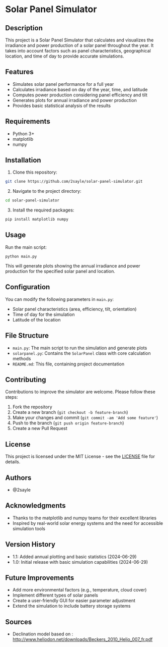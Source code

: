 # Solar Panel Simulator

## Description
This project is a Solar Panel Simulator that calculates and visualizes the irradiance and power production of a solar panel throughout the year. It takes into account factors such as panel characteristics, geographical location, and time of day to provide accurate simulations.

## Features
- Simulates solar panel performance for a full year
- Calculates irradiance based on day of the year, time, and latitude
- Computes power production considering panel efficiency and tilt
- Generates plots for annual irradiance and power production
- Provides basic statistical analysis of the results

## Requirements
- Python 3+
- matplotlib
- numpy

## Installation
1. Clone this repository:
```bash
git clone https://github.com/2sayle/solar-panel-simulator.git
```
2. Navigate to the project directory:
```bash
cd solar-panel-simulator
```
3. Install the required packages:
```bash
pip install matplotlib numpy
```

## Usage
Run the main script:
``` 
python main.py
```
This will generate plots showing the annual irradiance and power production for the specified solar panel and location.

## Configuration
You can modify the following parameters in `main.py`:
- Solar panel characteristics (area, efficiency, tilt, orientation)
- Time of day for the simulation
- Latitude of the location

## File Structure
- `main.py`: The main script to run the simulation and generate plots
- `solarpanel.py`: Contains the `SolarPanel` class with core calculation methods
- `README.md`: This file, containing project documentation

## Contributing
Contributions to improve the simulator are welcome. Please follow these steps:
1. Fork the repository
2. Create a new branch (`git checkout -b feature-branch`)
3. Make your changes and commit (`git commit -am 'Add some feature'`)
4. Push to the branch (`git push origin feature-branch`)
5. Create a new Pull Request

## License
This project is licensed under the MIT License - see the [LICENSE](LICENSE) file for details.

## Authors
- @2sayle

## Acknowledgments
- Thanks to the matplotlib and numpy teams for their excellent libraries
- Inspired by real-world solar energy systems and the need for accessible simulation tools

## Version History
- 1.1: Added annual plotting and basic statistics (2024-06-29)
- 1.0: Initial release with basic simulation capabilities (2024-06-29)

## Future Improvements
- Add more environmental factors (e.g., temperature, cloud cover)
- Implement different types of solar panels
- Create a user-friendly GUI for easier parameter adjustment
- Extend the simulation to include battery storage systems

## Sources
- Declination model based on : http://www.heliodon.net/downloads/Beckers_2010_Helio_007_fr.pdf

